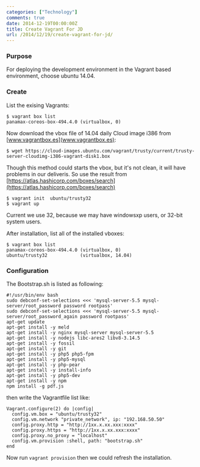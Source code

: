 ```yaml
---
categories: ["Technology"]
comments: true
date: 2014-12-19T00:00:00Z
title: Create Vagrant For JD
url: /2014/12/19/create-vagrant-for-jd/
---
```


### Purpose
For deploying the development environment in the Vagrant based environment, choose ubuntu 14.04.    
### Create
List the exising Vagrants:    

```
$ vagrant box list
panamax-coreos-box-494.4.0 (virtualbox, 0)

```
Now download the vbox file of 14.04 daily Cloud image i386 from [www.vagrantbox.es](www.vagrantbox.es):     

```
$ wget https://cloud-images.ubuntu.com/vagrant/trusty/current/trusty-server-cloudimg-i386-vagrant-disk1.box

```
Though this method could starts the vbox, but it's not clean, it will have problems in our deliveris.  So use the result from [https://atlas.hashicorp.com/boxes/search](https://atlas.hashicorp.com/boxes/search)     

```
$ vagrant init  ubuntu/trusty32
$ vagrant up

```
Current we use 32, because we may have windowsxp users, or 32-bit system users.   

After installation, list all of the installed vboxes:    

```
$ vagrant box list
panamax-coreos-box-494.4.0 (virtualbox, 0)
ubuntu/trusty32            (virtualbox, 14.04)

```
### Configuration
The Bootstrap.sh is listed as following:     

```
#!/usr/bin/env bash
sudo debconf-set-selections <<< 'mysql-server-5.5 mysql-server/root_password password rootpass'
sudo debconf-set-selections <<< 'mysql-server-5.5 mysql-server/root_password_again password rootpass'
apt-get update
apt-get install -y meld
apt-get install -y nginx mysql-server mysql-server-5.5
apt-get install -y nodejs libc-ares2 libv8-3.14.5
apt-get install -y fossil
apt-get install -y git
apt-get install -y php5 php5-fpm
apt-get install -y php5-mysql
apt-get install -y php-pear
apt-get install -y install-info
apt-get install -y php5-dev
apt-get install -y npm
npm install -g pdf.js

```
then write the Vagrantfile list like:    

```
Vagrant.configure(2) do |config|
  config.vm.box = "ubuntu/trusty32"
  config.vm.network "private_network", ip: "192.168.50.50"
  config.proxy.http = "http://1xx.x.xx.xxx:xxxx"
  config.proxy.https = "http://1xx.x.xx.xxx:xxxx"
  config.proxy.no_proxy = "localhost"
  config.vm.provision :shell, path: "bootstrap.sh"
end

```
Now run `vagrant provision` then we could refresh the installation.    
